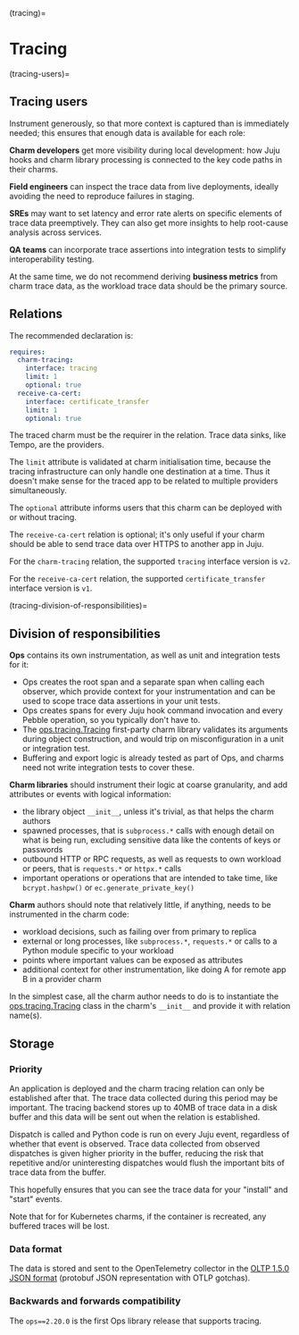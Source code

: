 (tracing)=
# Tracing
(tracing-users)=
## Tracing users

Instrument generously, so that more context is captured than is immediately needed; this ensures that enough data is available for each role:

**Charm developers** get more visibility during local development: how Juju hooks and charm library processing is connected to the key code paths in their charms.

**Field engineers** can inspect the trace data from live deployments, ideally avoiding the need to reproduce failures in staging.

**SREs** may want to set latency and error rate alerts on specific elements of trace data preemptively. They can also get more insights to help root-cause analysis across services.

**QA teams** can incorporate trace assertions into integration tests to simplify interoperability testing.

At the same time, we do not recommend deriving **business metrics** from charm trace data, as the workload trace data should be the primary source.

## Relations

The recommended declaration is:

```yaml
requires:
  charm-tracing:
    interface: tracing
    limit: 1
    optional: true
  receive-ca-cert:
    interface: certificate_transfer
    limit: 1
    optional: true
```

The traced charm must be the requirer in the relation. Trace data sinks, like Tempo, are the providers.

The `limit` attribute is validated at charm initialisation time, because the tracing infrastructure can only handle one destination at a time. Thus it doesn't make sense for the traced app to be related to multiple providers simultaneously.

The `optional` attribute informs users that this charm can be deployed with or without tracing.

The `receive-ca-cert` relation is optional; it's only useful if your charm should be able to send trace data over HTTPS to another app in Juju.

For the `charm-tracing` relation, the supported `tracing` interface version is `v2`.

For the `receive-ca-cert` relation, the supported `certificate_transfer` interface version is `v1`.

(tracing-division-of-responsibilities)=
## Division of responsibilities

**Ops** contains its own instrumentation, as well as unit and integration tests for it:

- Ops creates the root span and a separate span when calling each observer, which provide context for your instrumentation and can be used to scope trace data assertions in your unit tests.
- Ops creates spans for every Juju hook command invocation and every Pebble operation, so you typically don't have to.
- The [ops.tracing.Tracing](ops_tracing.Tracing) first-party charm library validates its arguments during object construction, and would trip on misconfiguration in a unit or integration test.
- Buffering and export logic is already tested as part of Ops, and charms need not write integration
tests to cover these.

**Charm libraries** should instrument their logic at coarse granularity, and add attributes or events with logical information:

- the library object `__init__`, unless it's trivial, as that helps the charm authors
- spawned processes, that is `subprocess.*` calls with enough detail on what is being run, excluding sensitive data like the contents of keys or passwords
- outbound HTTP or RPC requests, as well as requests to own workload or peers, that is `requests.*` or `httpx.*` calls
- important operations or operations that are intended to take time, like `bcrypt.hashpw()` or `ec.generate_private_key()`

**Charm** authors should note that relatively little, if anything, needs to be instrumented in the charm code:

- workload decisions, such as failing over from primary to replica
- external or long processes, like `subprocess.*`, `requests.*` or calls to a Python module specific to your workload
- points where important values can be exposed as attributes
- additional context for other instrumentation, like doing A for remote app B in a provider charm

In the simplest case, all the charm author needs to do is to instantiate the [ops.tracing.Tracing](ops_tracing.Tracing) class in the charm's `__init__` and provide it with relation name(s).

## Storage

### Priority

An application is deployed and the charm tracing relation can only be established after that.
The trace data collected during this period may be important. The tracing backend stores up
to 40MB of trace data in a disk buffer and this data will be sent out when the relation is
established.

Dispatch is called and Python code is run on every Juju event, regardless of whether that event
is observed. Trace data collected from observed dispatches is given higher priority in the
buffer, reducing the risk that repetitive and/or uninteresting dispatches would flush the
important bits of trace data from the buffer.

This hopefully ensures that you can see the trace data for your "install" and "start" events.

Note that for for Kubernetes charms, if the container is recreated, any buffered traces will be lost.

### Data format

The data is stored and sent to the OpenTelemetry collector in the
[OLTP 1.5.0 JSON format](https://opentelemetry.io/docs/specs/otlp/)
(protobuf JSON representation with OTLP gotchas).

### Backwards and forwards compatibility

The ``ops==2.20.0`` is the first Ops library release that supports tracing.
